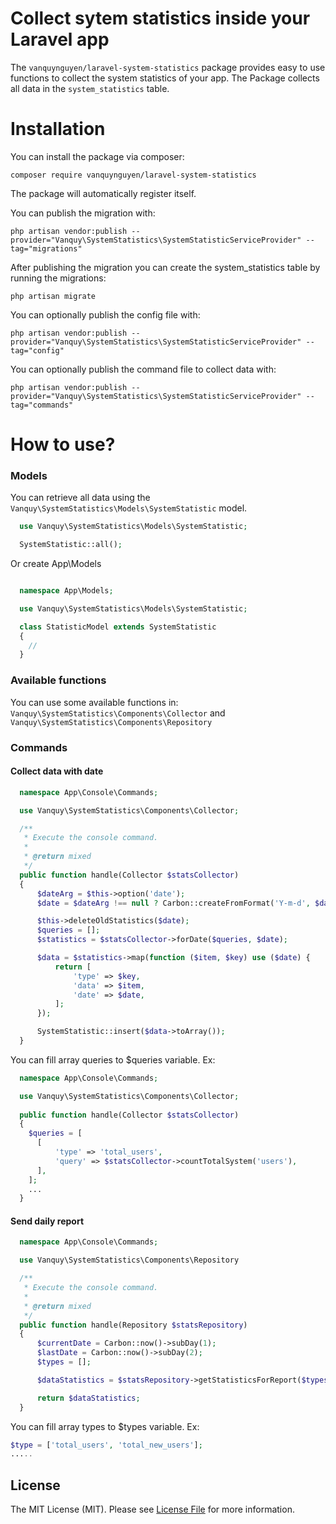 # Collect sytem statistics inside your Laravel app

The ```vanquynguyen/laravel-system-statistics``` package provides easy to use functions to collect the system statistics of your app. The Package collects all data in the ```system_statistics``` table.

# Installation
You can install the package via composer:
```
composer require vanquynguyen/laravel-system-statistics
```

The package will automatically register itself.

You can publish the migration with:

```
php artisan vendor:publish --provider="Vanquy\SystemStatistics\SystemStatisticServiceProvider" --tag="migrations"
```

After publishing the migration you can create the system_statistics table by running the migrations:

```
php artisan migrate
```

You can optionally publish the config file with:

```
php artisan vendor:publish --provider="Vanquy\SystemStatistics\SystemStatisticServiceProvider" --tag="config"
```
You can optionally publish the command file to collect data with:

```
php artisan vendor:publish --provider="Vanquy\SystemStatistics\SystemStatisticServiceProvider" --tag="commands"
```
# How to use?
### Models
You can retrieve all data using the ```Vanquy\SystemStatistics\Models\SystemStatistic``` model.
```php
  use Vanquy\SystemStatistics\Models\SystemStatistic;

  SystemStatistic::all();
```
Or create App\Models
```php

  namespace App\Models;

  use Vanquy\SystemStatistics\Models\SystemStatistic;

  class StatisticModel extends SystemStatistic
  {
    //
  }
```
### Available functions
You can use some available functions in:
```Vanquy\SystemStatistics\Components\Collector``` and ```Vanquy\SystemStatistics\Components\Repository```
### Commands
#### Collect data with date
```php
  namespace App\Console\Commands;

  use Vanquy\SystemStatistics\Components\Collector;

  /**
   * Execute the console command.
   *
   * @return mixed
   */
  public function handle(Collector $statsCollector)
  {
      $dateArg = $this->option('date');
      $date = $dateArg !== null ? Carbon::createFromFormat('Y-m-d', $dateArg) : Carbon::now()->subDay(1);

      $this->deleteOldStatistics($date);
      $queries = [];
      $statistics = $statsCollector->forDate($queries, $date);

      $data = $statistics->map(function ($item, $key) use ($date) {
          return [
              'type' => $key,
              'data' => $item,
              'date' => $date,
          ];
      });

      SystemStatistic::insert($data->toArray());
  }
```
You can fill array queries to $queries variable.
Ex: 
```php
  namespace App\Console\Commands;

  use Vanquy\SystemStatistics\Components\Collector;
  
  public function handle(Collector $statsCollector)
  {
    $queries = [
      [
          'type' => 'total_users',
          'query' => $statsCollector->countTotalSystem('users'),
      ],
    ];
    ...
  }
```
#### Send daily report
```php
  namespace App\Console\Commands;

  use Vanquy\SystemStatistics\Components\Repository

  /**
   * Execute the console command.
   *
   * @return mixed
   */
  public function handle(Repository $statsRepository)
  {
      $currentDate = Carbon::now()->subDay(1);
      $lastDate = Carbon::now()->subDay(2);
      $types = [];

      $dataStatistics = $statsRepository->getStatisticsForReport($types, $currentDate, $lastDate);

      return $dataStatistics;
  }
```

You can fill array types to $types variable.
Ex:
```php
$type = ['total_users', 'total_new_users'];
.....
```
## License

The MIT License (MIT). Please see [License File](LICENSE.md) for more information.
